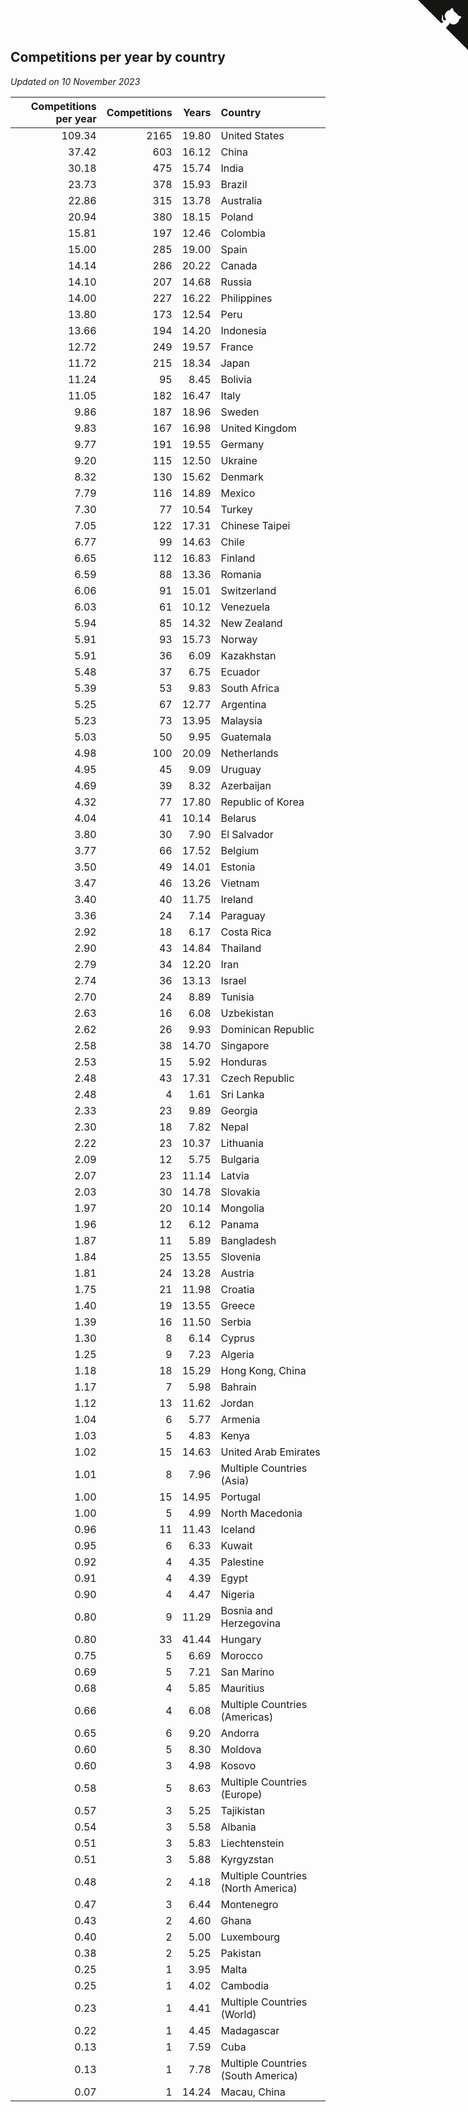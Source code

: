 ## Competitions per year by country

*Updated on 10 November 2023*

| Competitions per year | Competitions | Years | Country |
| ---: | ---: | ---: | :--- |
| 109.34 | 2165 | 19.80 | United States |
| 37.42 | 603 | 16.12 | China |
| 30.18 | 475 | 15.74 | India |
| 23.73 | 378 | 15.93 | Brazil |
| 22.86 | 315 | 13.78 | Australia |
| 20.94 | 380 | 18.15 | Poland |
| 15.81 | 197 | 12.46 | Colombia |
| 15.00 | 285 | 19.00 | Spain |
| 14.14 | 286 | 20.22 | Canada |
| 14.10 | 207 | 14.68 | Russia |
| 14.00 | 227 | 16.22 | Philippines |
| 13.80 | 173 | 12.54 | Peru |
| 13.66 | 194 | 14.20 | Indonesia |
| 12.72 | 249 | 19.57 | France |
| 11.72 | 215 | 18.34 | Japan |
| 11.24 | 95 | 8.45 | Bolivia |
| 11.05 | 182 | 16.47 | Italy |
| 9.86 | 187 | 18.96 | Sweden |
| 9.83 | 167 | 16.98 | United Kingdom |
| 9.77 | 191 | 19.55 | Germany |
| 9.20 | 115 | 12.50 | Ukraine |
| 8.32 | 130 | 15.62 | Denmark |
| 7.79 | 116 | 14.89 | Mexico |
| 7.30 | 77 | 10.54 | Turkey |
| 7.05 | 122 | 17.31 | Chinese Taipei |
| 6.77 | 99 | 14.63 | Chile |
| 6.65 | 112 | 16.83 | Finland |
| 6.59 | 88 | 13.36 | Romania |
| 6.06 | 91 | 15.01 | Switzerland |
| 6.03 | 61 | 10.12 | Venezuela |
| 5.94 | 85 | 14.32 | New Zealand |
| 5.91 | 93 | 15.73 | Norway |
| 5.91 | 36 | 6.09 | Kazakhstan |
| 5.48 | 37 | 6.75 | Ecuador |
| 5.39 | 53 | 9.83 | South Africa |
| 5.25 | 67 | 12.77 | Argentina |
| 5.23 | 73 | 13.95 | Malaysia |
| 5.03 | 50 | 9.95 | Guatemala |
| 4.98 | 100 | 20.09 | Netherlands |
| 4.95 | 45 | 9.09 | Uruguay |
| 4.69 | 39 | 8.32 | Azerbaijan |
| 4.32 | 77 | 17.80 | Republic of Korea |
| 4.04 | 41 | 10.14 | Belarus |
| 3.80 | 30 | 7.90 | El Salvador |
| 3.77 | 66 | 17.52 | Belgium |
| 3.50 | 49 | 14.01 | Estonia |
| 3.47 | 46 | 13.26 | Vietnam |
| 3.40 | 40 | 11.75 | Ireland |
| 3.36 | 24 | 7.14 | Paraguay |
| 2.92 | 18 | 6.17 | Costa Rica |
| 2.90 | 43 | 14.84 | Thailand |
| 2.79 | 34 | 12.20 | Iran |
| 2.74 | 36 | 13.13 | Israel |
| 2.70 | 24 | 8.89 | Tunisia |
| 2.63 | 16 | 6.08 | Uzbekistan |
| 2.62 | 26 | 9.93 | Dominican Republic |
| 2.58 | 38 | 14.70 | Singapore |
| 2.53 | 15 | 5.92 | Honduras |
| 2.48 | 43 | 17.31 | Czech Republic |
| 2.48 | 4 | 1.61 | Sri Lanka |
| 2.33 | 23 | 9.89 | Georgia |
| 2.30 | 18 | 7.82 | Nepal |
| 2.22 | 23 | 10.37 | Lithuania |
| 2.09 | 12 | 5.75 | Bulgaria |
| 2.07 | 23 | 11.14 | Latvia |
| 2.03 | 30 | 14.78 | Slovakia |
| 1.97 | 20 | 10.14 | Mongolia |
| 1.96 | 12 | 6.12 | Panama |
| 1.87 | 11 | 5.89 | Bangladesh |
| 1.84 | 25 | 13.55 | Slovenia |
| 1.81 | 24 | 13.28 | Austria |
| 1.75 | 21 | 11.98 | Croatia |
| 1.40 | 19 | 13.55 | Greece |
| 1.39 | 16 | 11.50 | Serbia |
| 1.30 | 8 | 6.14 | Cyprus |
| 1.25 | 9 | 7.23 | Algeria |
| 1.18 | 18 | 15.29 | Hong Kong, China |
| 1.17 | 7 | 5.98 | Bahrain |
| 1.12 | 13 | 11.62 | Jordan |
| 1.04 | 6 | 5.77 | Armenia |
| 1.03 | 5 | 4.83 | Kenya |
| 1.02 | 15 | 14.63 | United Arab Emirates |
| 1.01 | 8 | 7.96 | Multiple Countries (Asia) |
| 1.00 | 15 | 14.95 | Portugal |
| 1.00 | 5 | 4.99 | North Macedonia |
| 0.96 | 11 | 11.43 | Iceland |
| 0.95 | 6 | 6.33 | Kuwait |
| 0.92 | 4 | 4.35 | Palestine |
| 0.91 | 4 | 4.39 | Egypt |
| 0.90 | 4 | 4.47 | Nigeria |
| 0.80 | 9 | 11.29 | Bosnia and Herzegovina |
| 0.80 | 33 | 41.44 | Hungary |
| 0.75 | 5 | 6.69 | Morocco |
| 0.69 | 5 | 7.21 | San Marino |
| 0.68 | 4 | 5.85 | Mauritius |
| 0.66 | 4 | 6.08 | Multiple Countries (Americas) |
| 0.65 | 6 | 9.20 | Andorra |
| 0.60 | 5 | 8.30 | Moldova |
| 0.60 | 3 | 4.98 | Kosovo |
| 0.58 | 5 | 8.63 | Multiple Countries (Europe) |
| 0.57 | 3 | 5.25 | Tajikistan |
| 0.54 | 3 | 5.58 | Albania |
| 0.51 | 3 | 5.83 | Liechtenstein |
| 0.51 | 3 | 5.88 | Kyrgyzstan |
| 0.48 | 2 | 4.18 | Multiple Countries (North America) |
| 0.47 | 3 | 6.44 | Montenegro |
| 0.43 | 2 | 4.60 | Ghana |
| 0.40 | 2 | 5.00 | Luxembourg |
| 0.38 | 2 | 5.25 | Pakistan |
| 0.25 | 1 | 3.95 | Malta |
| 0.25 | 1 | 4.02 | Cambodia |
| 0.23 | 1 | 4.41 | Multiple Countries (World) |
| 0.22 | 1 | 4.45 | Madagascar |
| 0.13 | 1 | 7.59 | Cuba |
| 0.13 | 1 | 7.78 | Multiple Countries (South America) |
| 0.07 | 1 | 14.24 | Macau, China |


<a href="https://github.com/jonatanklosko/wca_statistics" class="github-corner" aria-label="View source on Github"><svg width="80" height="80" viewBox="0 0 250 250" style="fill:#151513; color:#fff; position: absolute; top: 0; border: 0; right: 0;" aria-hidden="true"><path d="M0,0 L115,115 L130,115 L142,142 L250,250 L250,0 Z"></path><path d="M128.3,109.0 C113.8,99.7 119.0,89.6 119.0,89.6 C122.0,82.7 120.5,78.6 120.5,78.6 C119.2,72.0 123.4,76.3 123.4,76.3 C127.3,80.9 125.5,87.3 125.5,87.3 C122.9,97.6 130.6,101.9 134.4,103.2" fill="currentColor" style="transform-origin: 130px 106px;" class="octo-arm"></path><path d="M115.0,115.0 C114.9,115.1 118.7,116.5 119.8,115.4 L133.7,101.6 C136.9,99.2 139.9,98.4 142.2,98.6 C133.8,88.0 127.5,74.4 143.8,58.0 C148.5,53.4 154.0,51.2 159.7,51.0 C160.3,49.4 163.2,43.6 171.4,40.1 C171.4,40.1 176.1,42.5 178.8,56.2 C183.1,58.6 187.2,61.8 190.9,65.4 C194.5,69.0 197.7,73.2 200.1,77.6 C213.8,80.2 216.3,84.9 216.3,84.9 C212.7,93.1 206.9,96.0 205.4,96.6 C205.1,102.4 203.0,107.8 198.3,112.5 C181.9,128.9 168.3,122.5 157.7,114.1 C157.9,116.9 156.7,120.9 152.7,124.9 L141.0,136.5 C139.8,137.7 141.6,141.9 141.8,141.8 Z" fill="currentColor" class="octo-body"></path></svg></a><style>.github-corner:hover .octo-arm{animation:octocat-wave 560ms ease-in-out}@keyframes octocat-wave{0%,100%{transform:rotate(0)}20%,60%{transform:rotate(-25deg)}40%,80%{transform:rotate(10deg)}}@media (max-width:500px){.github-corner:hover .octo-arm{animation:none}.github-corner .octo-arm{animation:octocat-wave 560ms ease-in-out}}</style>
